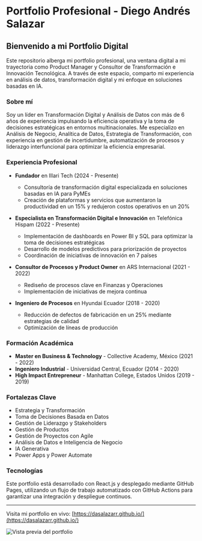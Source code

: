# Portfolio Profesional - Diego Andrés Salazar

## Bienvenido a mi Portfolio Digital

Este repositorio alberga mi portfolio profesional, una ventana digital a mi trayectoria como Product Manager y Consultor de Transformación e Innovación Tecnológica. A través de este espacio, comparto mi experiencia en análisis de datos, transformación digital y mi enfoque en soluciones basadas en IA.

### Sobre mí

Soy un líder en Transformación Digital y Análisis de Datos con más de 6 años de experiencia impulsando la eficiencia operativa y la toma de decisiones estratégicas en entornos multinacionales. Me especializo en Análisis de Negocio, Analítica de Datos, Estrategia de Transformación, con experiencia en gestión de incertidumbre, automatización de procesos y liderazgo interfuncional para optimizar la eficiencia empresarial.

### Experiencia Profesional

- **Fundador** en Illari Tech (2024 - Presente)
  - Consultoría de transformación digital especializada en soluciones basadas en IA para PyMEs
  - Creación de plataformas y servicios que aumentaron la productividad en un 15% y redujeron costos operativos en un 20%

- **Especialista en Transformación Digital e Innovación** en Telefónica Hispam (2022 - Presente)
  - Implementación de dashboards en Power BI y SQL para optimizar la toma de decisiones estratégicas
  - Desarrollo de modelos predictivos para priorización de proyectos
  - Coordinación de iniciativas de innovación en 7 países

- **Consultor de Procesos y Product Owner** en ARS Internacional (2021 - 2022)
  - Rediseño de procesos clave en Finanzas y Operaciones
  - Implementación de iniciativas de mejora continua

- **Ingeniero de Procesos** en Hyundai Ecuador (2018 - 2020)
  - Reducción de defectos de fabricación en un 25% mediante estrategias de calidad
  - Optimización de líneas de producción

### Formación Académica

- **Master en Business & Technology** - Collective Academy, México (2021 - 2022)
- **Ingeniero Industrial** - Universidad Central, Ecuador (2014 - 2020)
- **High Impact Entrepreneur** - Manhattan College, Estados Unidos (2019 - 2019)

### Fortalezas Clave

- Estrategia y Transformación
- Toma de Decisiones Basada en Datos
- Gestión de Liderazgo y Stakeholders
- Gestión de Productos
- Gestión de Proyectos con Agile
- Análisis de Datos e Inteligencia de Negocio
- IA Generativa
- Power Apps y Power Automate

### Tecnologías

Este portfolio está desarrollado con React.js y desplegado mediante GitHub Pages, utilizando un flujo de trabajo automatizado con GitHub Actions para garantizar una integración y despliegue continuos.

---

Visita mi portfolio en vivo: [https://dasalazarr.github.io/](https://dasalazarr.github.io/)

![Vista previa del portfolio](test.gif)
